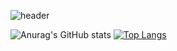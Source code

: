 ![header](https://capsule-render.vercel.app/api?type=waving&color=70faac&height=260&section=header&text=KIMSEONMI&fontSizew44)






 ![Anurag's GitHub stats](https://github-readme-stats.vercel.app/api?username=seon-mikim&show_icons=true&theme=radical)
[![Top Langs](https://github-readme-stats.vercel.app/api/top-langs/?username=seon-mikim)](https://github.com/anuraghazra/github-readme-stats) 

<!--
**seon-mikim/seon-mikim** is a ✨ _special_ ✨ repository because its `README.md` (this file) appears on your GitHub profile.
